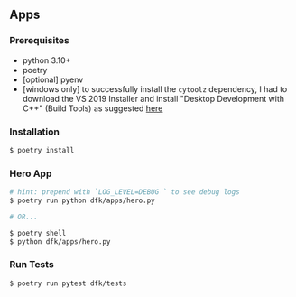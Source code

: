## Apps

### Prerequisites

- python 3.10+
- poetry
- [optional] pyenv
- [windows only] to successfully install the `cytoolz` dependency, I had to download the VS 2019 Installer and install "Desktop Development with C++" (Build Tools) as suggested [here](https://github.com/pytoolz/cytoolz/issues/151#issuecomment-978450797)

### Installation

```bash
$ poetry install
```

### Hero App

```bash
# hint: prepend with `LOG_LEVEL=DEBUG ` to see debug logs
$ poetry run python dfk/apps/hero.py

# OR...

$ poetry shell
$ python dfk/apps/hero.py
```

### Run Tests

```bash
$ poetry run pytest dfk/tests
```
